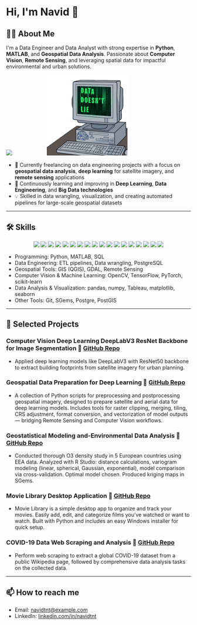 # Hi, I'm Navid 👋

## 👨‍💻 About Me  

I'm a Data Engineer and Data Analyst with strong expertise in **Python**, **MATLAB**, and **Geospatial Data Analysis**. Passionate about **Computer Vision**, **Remote Sensing**, and leveraging spatial data for impactful environmental and urban solutions.

<img src="https://github-readme-stats.vercel.app/api?username=navidtnt&show_icons=true&theme=radical"> &nbsp;&nbsp;&nbsp;&nbsp;&nbsp;&nbsp;&nbsp;&nbsp;&nbsp;&nbsp;&nbsp;&nbsp;&nbsp;&nbsp;&nbsp;&nbsp;&nbsp;&nbsp;&nbsp;&nbsp;&nbsp;&nbsp;  <img src="data-code.gif" width="220">

- 🔭 Currently freelancing on data engineering projects with a focus on **geospatial data analysis**, **deep learning** for satellite imagery, and **remote sensing** applications  
- 🌱 Continuously learning and improving in **Deep Learning**, **Data Engineering**, and **Big Data technologies**  
- 💡 Skilled in data wrangling, visualization, and creating automated pipelines for large-scale geospatial datasets  


---

## 🛠️ Skills

<p align="center">
  <!-- Programming -->
  <img src="https://img.shields.io/badge/Python-3776AB?style=for-the-badge&logo=python&logoColor=white"/>
  <img src="https://img.shields.io/badge/MATLAB-FF8C00?style=for-the-badge&logo=mathworks&logoColor=white"/>
  <img src="https://img.shields.io/badge/SQL-336791?style=for-the-badge&logo=postgresql&logoColor=white"/>

  <!-- Data Engineering -->
  <img src="https://img.shields.io/badge/PostgreSQL-4169E1?style=for-the-badge&logo=postgresql&logoColor=white"/>

  <!-- Geospatial Tools -->
  <img src="https://img.shields.io/badge/QGIS-589632?style=for-the-badge&logo=qgis&logoColor=white"/>
  <img src="https://img.shields.io/badge/GDAL-4B8BBE?style=for-the-badge&logo=python&logoColor=white"/> <!-- GDAL icon not available -->

  <!-- Computer Vision & ML -->
  <img src="https://img.shields.io/badge/OpenCV-5C3EE8?style=for-the-badge&logo=opencv&logoColor=white"/>
  <img src="https://img.shields.io/badge/TensorFlow-FF6F00?style=for-the-badge&logo=tensorflow&logoColor=white"/>
  <img src="https://img.shields.io/badge/PyTorch-EE4C2C?style=for-the-badge&logo=pytorch&logoColor=white"/>
  <img src="https://img.shields.io/badge/scikit--learn-F7931E?style=for-the-badge&logo=scikitlearn&logoColor=white"/>

  <!-- Data Analysis & Visualization -->
  <img src="https://img.shields.io/badge/pandas-150458?style=for-the-badge&logo=pandas&logoColor=white"/>
  <img src="https://img.shields.io/badge/numpy-013243?style=for-the-badge&logo=numpy&logoColor=white"/>
  <img src="https://img.shields.io/badge/Tableau-E97627?style=for-the-badge&logo=tableau&logoColor=white"/>
  <img src="https://img.shields.io/badge/matplotlib-11557c?style=for-the-badge"/>
  <img src="https://img.shields.io/badge/seaborn-4C72B0?style=for-the-badge"/>

  <!-- Other Tools -->
  <img src="https://img.shields.io/badge/Git-F05032?style=for-the-badge&logo=git&logoColor=white"/>
  <img src="https://img.shields.io/badge/SGems-FFD700?style=for-the-badge"/> <!-- No official logo -->
  <img src="https://img.shields.io/badge/PostGIS-4169E1?style=for-the-badge&logo=postgresql&logoColor=white"/>
</p>

- Programming: Python, MATLAB, SQL  
- Data Engineering: ETL pipelines, Data wrangling, PostgreSQL  
- Geospatial Tools: GIS (QGIS), GDAL, Remote Sensing  
- Computer Vision & Machine Learning: OpenCV, TensorFlow, PyTorch, scikit-learn  
- Data Analysis & Visualization: pandas, numpy, Tableau, matplotlib, seaborn  
- Other Tools: Git, SGems, Postgre, PostGIS

---

## 🔭 Selected Projects

### Computer Vision Deep Learning DeepLabV3 ResNet Backbone for Image Segmentation 🔗 [GitHub Repo](https://github.com/navidtnt/Computer-Vision-Deep-Learning-DeepLabV3-ResNet-Backbone-for-Image-Segmentation)
- Applied deep learning models like DeepLabV3 with ResNet50 backbone to extract building footprints from satellite imagery for urban planning.  

### Geospatial Data Preparation for Deep Learning 🔗 [GitHub Repo](https://github.com/navidtnt/Geospatial-Data-Preparation-for-Deep-Learning)
- A collection of Python scripts for preprocessing and postprocessing geospatial imagery, designed to prepare satellite and aerial data for deep learning models. Includes tools for raster clipping, merging, tiling, CRS adjustment, format conversion, and vectorization of model outputs — bridging Remote Sensing and Computer Vision workflows.


### Geostatistical Modeling and-Environmental Data Analysis  🔗 [GitHub Repo](https://github.com/navidtnt/Geostatistical-Modeling-and-Environmental-Data-Analysis)
- Conducted thorough O3 density study in 5 European countries using EEA data. Analyzed with R Studio: distance calculations, variogram modeling (linear, spherical, Gaussian, exponential), model comparison via cross-validation. Optimal model chosen. Produced kriging maps in SGems. 


### Movie Library Desktop Application  🔗 [GitHub Repo](https://github.com/navidtnt/Movie-Library-Desktop-Application)
- Movie Library is a simple desktop app to organize and track your movies. Easily add, edit, and categorize films you’ve watched or want to watch. Built with Python and includes an easy Windows installer for quick setup.


### COVID-19 Data Web Scraping and Analysis  🔗 [GitHub Repo](https://github.com/navidtnt/COVID19-WebScraper-in-R)
- Perform web scraping to extract a global COVID-19 dataset from a public Wikipedia page, followed by comprehensive data analysis tasks on the collected data.


---

## 📫 How to reach me

- Email: [navidtnt@example.com](mailto:navid.tavakoli.sh@gmail.com)  
- LinkedIn: [linkedin.com/in/navidtnt]([https://www.linkedin.com/in/navidtnt](https://www.linkedin.com/in/navid-tavakoli-shalmani/))  

